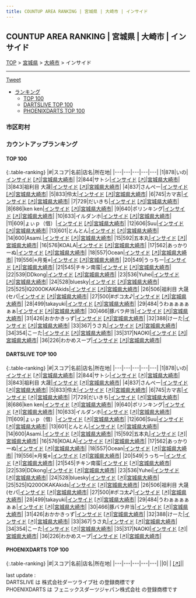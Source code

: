 ```yaml
---
title: COUNTUP AREA RANKING | 宮城県 | 大崎市 | インサイド
---
```

## COUNTUP AREA RANKING | 宮城県 | 大崎市 | インサイド

[TOP](/darts/rank/) > [宮城県](/darts/rank/宮城県/) > [大崎市](/darts/rank/宮城県/大崎市/) > インサイド

___

<a href="https://twitter.com/share?ref_src=twsrc%5Etfw" data-text="COUNTUP AREA RANKING | 宮城県大崎市インサイド" class="twitter-share-button" data-hashtags="DARTSLIVE,PHOENIXDARTS,darts,ダーツ" data-show-count="false">Tweet</a>

* [ランキング](#カウントアップランキング)
    * [TOP 100](#top-100)
    * [DARTSLIVE TOP 100](#dartslive-top-100)
    * [PHOENIXDARTS TOP 100](#phoenixdarts-top-100)

### 市区町村

<ul>

</ul>

### カウントアップランキング

#### TOP 100



{:.table-ranking}
|#|スコア|名前|店名|所在地|
|---|---|---|---|---|
|1|878|<span class="rank-name-dl">いの</span>|<a href="/darts/rank/shops/e9b324552d01015a0d9b047a20a7ba1e.html">インサイド</a> <a href="https://search.dartslive.com/jp/shop/e9b324552d01015a0d9b047a20a7ba1e">[↗]</a>|<a href="/darts/rank/宮城県/大崎市">宮城県大崎市</a>|
|2|844|<span class="rank-name-dl">サトシ</span>|<a href="/darts/rank/shops/e9b324552d01015a0d9b047a20a7ba1e.html">インサイド</a> <a href="https://search.dartslive.com/jp/shop/e9b324552d01015a0d9b047a20a7ba1e">[↗]</a>|<a href="/darts/rank/宮城県/大崎市">宮城県大崎市</a>|
|3|843|<span class="rank-name-dl">祖利目 大晟</span>|<a href="/darts/rank/shops/e9b324552d01015a0d9b047a20a7ba1e.html">インサイド</a> <a href="https://search.dartslive.com/jp/shop/e9b324552d01015a0d9b047a20a7ba1e">[↗]</a>|<a href="/darts/rank/宮城県/大崎市">宮城県大崎市</a>|
|4|837|<span class="rank-name-dl">さんぺー</span>|<a href="/darts/rank/shops/e9b324552d01015a0d9b047a20a7ba1e.html">インサイド</a> <a href="https://search.dartslive.com/jp/shop/e9b324552d01015a0d9b047a20a7ba1e">[↗]</a>|<a href="/darts/rank/宮城県/大崎市">宮城県大崎市</a>|
|5|833|<span class="rank-name-dl">伶太</span>|<a href="/darts/rank/shops/e9b324552d01015a0d9b047a20a7ba1e.html">インサイド</a> <a href="https://search.dartslive.com/jp/shop/e9b324552d01015a0d9b047a20a7ba1e">[↗]</a>|<a href="/darts/rank/宮城県/大崎市">宮城県大崎市</a>|
|6|745|<span class="rank-name-dl">カマ吉</span>|<a href="/darts/rank/shops/e9b324552d01015a0d9b047a20a7ba1e.html">インサイド</a> <a href="https://search.dartslive.com/jp/shop/e9b324552d01015a0d9b047a20a7ba1e">[↗]</a>|<a href="/darts/rank/宮城県/大崎市">宮城県大崎市</a>|
|7|729|<span class="rank-name-dl">だいきち</span>|<a href="/darts/rank/shops/e9b324552d01015a0d9b047a20a7ba1e.html">インサイド</a> <a href="https://search.dartslive.com/jp/shop/e9b324552d01015a0d9b047a20a7ba1e">[↗]</a>|<a href="/darts/rank/宮城県/大崎市">宮城県大崎市</a>|
|8|686|<span class="rank-name-dl">ken ken</span>|<a href="/darts/rank/shops/e9b324552d01015a0d9b047a20a7ba1e.html">インサイド</a> <a href="https://search.dartslive.com/jp/shop/e9b324552d01015a0d9b047a20a7ba1e">[↗]</a>|<a href="/darts/rank/宮城県/大崎市">宮城県大崎市</a>|
|9|640|<span class="rank-name-dl">ポリンキング</span>|<a href="/darts/rank/shops/e9b324552d01015a0d9b047a20a7ba1e.html">インサイド</a> <a href="https://search.dartslive.com/jp/shop/e9b324552d01015a0d9b047a20a7ba1e">[↗]</a>|<a href="/darts/rank/宮城県/大崎市">宮城県大崎市</a>|
|10|633|<span class="rank-name-dl">イルダンホ</span>|<a href="/darts/rank/shops/e9b324552d01015a0d9b047a20a7ba1e.html">インサイド</a> <a href="https://search.dartslive.com/jp/shop/e9b324552d01015a0d9b047a20a7ba1e">[↗]</a>|<a href="/darts/rank/宮城県/大崎市">宮城県大崎市</a>|
|11|609|<span class="rank-name-dl">ょぃｐ（借）</span>|<a href="/darts/rank/shops/e9b324552d01015a0d9b047a20a7ba1e.html">インサイド</a> <a href="https://search.dartslive.com/jp/shop/e9b324552d01015a0d9b047a20a7ba1e">[↗]</a>|<a href="/darts/rank/宮城県/大崎市">宮城県大崎市</a>|
|12|606|<span class="rank-name-dl">Suu</span>|<a href="/darts/rank/shops/e9b324552d01015a0d9b047a20a7ba1e.html">インサイド</a> <a href="https://search.dartslive.com/jp/shop/e9b324552d01015a0d9b047a20a7ba1e">[↗]</a>|<a href="/darts/rank/宮城県/大崎市">宮城県大崎市</a>|
|13|601|<span class="rank-name-dl">とんとん</span>|<a href="/darts/rank/shops/e9b324552d01015a0d9b047a20a7ba1e.html">インサイド</a> <a href="https://search.dartslive.com/jp/shop/e9b324552d01015a0d9b047a20a7ba1e">[↗]</a>|<a href="/darts/rank/宮城県/大崎市">宮城県大崎市</a>|
|14|600|<span class="rank-name-dl">Asami.</span>|<a href="/darts/rank/shops/e9b324552d01015a0d9b047a20a7ba1e.html">インサイド</a> <a href="https://search.dartslive.com/jp/shop/e9b324552d01015a0d9b047a20a7ba1e">[↗]</a>|<a href="/darts/rank/宮城県/大崎市">宮城県大崎市</a>|
|15|592|<span class="rank-name-dl">五本丸</span>|<a href="/darts/rank/shops/e9b324552d01015a0d9b047a20a7ba1e.html">インサイド</a> <a href="https://search.dartslive.com/jp/shop/e9b324552d01015a0d9b047a20a7ba1e">[↗]</a>|<a href="/darts/rank/宮城県/大崎市">宮城県大崎市</a>|
|16|576|<span class="rank-name-dl">KOALA</span>|<a href="/darts/rank/shops/e9b324552d01015a0d9b047a20a7ba1e.html">インサイド</a> <a href="https://search.dartslive.com/jp/shop/e9b324552d01015a0d9b047a20a7ba1e">[↗]</a>|<a href="/darts/rank/宮城県/大崎市">宮城県大崎市</a>|
|17|562|<span class="rank-name-dl">あっかりーぬ</span>|<a href="/darts/rank/shops/e9b324552d01015a0d9b047a20a7ba1e.html">インサイド</a> <a href="https://search.dartslive.com/jp/shop/e9b324552d01015a0d9b047a20a7ba1e">[↗]</a>|<a href="/darts/rank/宮城県/大崎市">宮城県大崎市</a>|
|18|557|<span class="rank-name-dl">Ocean</span>|<a href="/darts/rank/shops/e9b324552d01015a0d9b047a20a7ba1e.html">インサイド</a> <a href="https://search.dartslive.com/jp/shop/e9b324552d01015a0d9b047a20a7ba1e">[↗]</a>|<a href="/darts/rank/宮城県/大崎市">宮城県大崎市</a>|
|19|556|<span class="rank-name-dl">⭐︎月兎⭐︎</span>|<a href="/darts/rank/shops/e9b324552d01015a0d9b047a20a7ba1e.html">インサイド</a> <a href="https://search.dartslive.com/jp/shop/e9b324552d01015a0d9b047a20a7ba1e">[↗]</a>|<a href="/darts/rank/宮城県/大崎市">宮城県大崎市</a>|
|20|549|<span class="rank-name-dl">うっちー</span>|<a href="/darts/rank/shops/e9b324552d01015a0d9b047a20a7ba1e.html">インサイド</a> <a href="https://search.dartslive.com/jp/shop/e9b324552d01015a0d9b047a20a7ba1e">[↗]</a>|<a href="/darts/rank/宮城県/大崎市">宮城県大崎市</a>|
|21|545|<span class="rank-name-dl">チキン南蛮</span>|<a href="/darts/rank/shops/e9b324552d01015a0d9b047a20a7ba1e.html">インサイド</a> <a href="https://search.dartslive.com/jp/shop/e9b324552d01015a0d9b047a20a7ba1e">[↗]</a>|<a href="/darts/rank/宮城県/大崎市">宮城県大崎市</a>|
|22|539|<span class="rank-name-dl">DDkong</span>|<a href="/darts/rank/shops/e9b324552d01015a0d9b047a20a7ba1e.html">インサイド</a> <a href="https://search.dartslive.com/jp/shop/e9b324552d01015a0d9b047a20a7ba1e">[↗]</a>|<a href="/darts/rank/宮城県/大崎市">宮城県大崎市</a>|
|23|536|<span class="rank-name-dl">Yuhei</span>|<a href="/darts/rank/shops/e9b324552d01015a0d9b047a20a7ba1e.html">インサイド</a> <a href="https://search.dartslive.com/jp/shop/e9b324552d01015a0d9b047a20a7ba1e">[↗]</a>|<a href="/darts/rank/宮城県/大崎市">宮城県大崎市</a>|
|24|528|<span class="rank-name-dl">bluesky</span>|<a href="/darts/rank/shops/e9b324552d01015a0d9b047a20a7ba1e.html">インサイド</a> <a href="https://search.dartslive.com/jp/shop/e9b324552d01015a0d9b047a20a7ba1e">[↗]</a>|<a href="/darts/rank/宮城県/大崎市">宮城県大崎市</a>|
|25|525|<span class="rank-name-dl">IQ200OKAKAkids</span>|<a href="/darts/rank/shops/e9b324552d01015a0d9b047a20a7ba1e.html">インサイド</a> <a href="https://search.dartslive.com/jp/shop/e9b324552d01015a0d9b047a20a7ba1e">[↗]</a>|<a href="/darts/rank/宮城県/大崎市">宮城県大崎市</a>|
|26|506|<span class="rank-name-dl">祖利目 大晟(セパ</span>|<a href="/darts/rank/shops/e9b324552d01015a0d9b047a20a7ba1e.html">インサイド</a> <a href="https://search.dartslive.com/jp/shop/e9b324552d01015a0d9b047a20a7ba1e">[↗]</a>|<a href="/darts/rank/宮城県/大崎市">宮城県大崎市</a>|
|27|500|<span class="rank-name-dl">#ポコ太♪</span>|<a href="/darts/rank/shops/e9b324552d01015a0d9b047a20a7ba1e.html">インサイド</a> <a href="https://search.dartslive.com/jp/shop/e9b324552d01015a0d9b047a20a7ba1e">[↗]</a>|<a href="/darts/rank/宮城県/大崎市">宮城県大崎市</a>|
|28|499|<span class="rank-name-dl">takayuki</span>|<a href="/darts/rank/shops/e9b324552d01015a0d9b047a20a7ba1e.html">インサイド</a> <a href="https://search.dartslive.com/jp/shop/e9b324552d01015a0d9b047a20a7ba1e">[↗]</a>|<a href="/darts/rank/宮城県/大崎市">宮城県大崎市</a>|
|29|484|<span class="rank-name-dl">うわぁぁぁぁぁぁ</span>|<a href="/darts/rank/shops/e9b324552d01015a0d9b047a20a7ba1e.html">インサイド</a> <a href="https://search.dartslive.com/jp/shop/e9b324552d01015a0d9b047a20a7ba1e">[↗]</a>|<a href="/darts/rank/宮城県/大崎市">宮城県大崎市</a>|
|30|466|<span class="rank-name-dl">豚バラ弁当</span>|<a href="/darts/rank/shops/e9b324552d01015a0d9b047a20a7ba1e.html">インサイド</a> <a href="https://search.dartslive.com/jp/shop/e9b324552d01015a0d9b047a20a7ba1e">[↗]</a>|<a href="/darts/rank/宮城県/大崎市">宮城県大崎市</a>|
|31|426|<span class="rank-name-dl">おかかきっず</span>|<a href="/darts/rank/shops/e9b324552d01015a0d9b047a20a7ba1e.html">インサイド</a> <a href="https://search.dartslive.com/jp/shop/e9b324552d01015a0d9b047a20a7ba1e">[↗]</a>|<a href="/darts/rank/宮城県/大崎市">宮城県大崎市</a>|
|32|388|<span class="rank-name-dl">けーた</span>|<a href="/darts/rank/shops/e9b324552d01015a0d9b047a20a7ba1e.html">インサイド</a> <a href="https://search.dartslive.com/jp/shop/e9b324552d01015a0d9b047a20a7ba1e">[↗]</a>|<a href="/darts/rank/宮城県/大崎市">宮城県大崎市</a>|
|33|367|<span class="rank-name-dl">うさ丸</span>|<a href="/darts/rank/shops/e9b324552d01015a0d9b047a20a7ba1e.html">インサイド</a> <a href="https://search.dartslive.com/jp/shop/e9b324552d01015a0d9b047a20a7ba1e">[↗]</a>|<a href="/darts/rank/宮城県/大崎市">宮城県大崎市</a>|
|34|354|<span class="rank-name-dl">こーた</span>|<a href="/darts/rank/shops/e9b324552d01015a0d9b047a20a7ba1e.html">インサイド</a> <a href="https://search.dartslive.com/jp/shop/e9b324552d01015a0d9b047a20a7ba1e">[↗]</a>|<a href="/darts/rank/宮城県/大崎市">宮城県大崎市</a>|
|35|317|<span class="rank-name-dl">NAOKI</span>|<a href="/darts/rank/shops/e9b324552d01015a0d9b047a20a7ba1e.html">インサイド</a> <a href="https://search.dartslive.com/jp/shop/e9b324552d01015a0d9b047a20a7ba1e">[↗]</a>|<a href="/darts/rank/宮城県/大崎市">宮城県大崎市</a>|
|36|226|<span class="rank-name-dl">わかめスープ</span>|<a href="/darts/rank/shops/e9b324552d01015a0d9b047a20a7ba1e.html">インサイド</a> <a href="https://search.dartslive.com/jp/shop/e9b324552d01015a0d9b047a20a7ba1e">[↗]</a>|<a href="/darts/rank/宮城県/大崎市">宮城県大崎市</a>|


#### DARTSLIVE TOP 100



{:.table-ranking}
|#|スコア|名前|店名|所在地|
|---|---|---|---|---|
|1|878|<span class="rank-name-dl">いの</span>|<a href="/darts/rank/shops/e9b324552d01015a0d9b047a20a7ba1e.html">インサイド</a> <a href="https://search.dartslive.com/jp/shop/e9b324552d01015a0d9b047a20a7ba1e">[↗]</a>|<a href="/darts/rank/宮城県/大崎市">宮城県大崎市</a>|
|2|844|<span class="rank-name-dl">サトシ</span>|<a href="/darts/rank/shops/e9b324552d01015a0d9b047a20a7ba1e.html">インサイド</a> <a href="https://search.dartslive.com/jp/shop/e9b324552d01015a0d9b047a20a7ba1e">[↗]</a>|<a href="/darts/rank/宮城県/大崎市">宮城県大崎市</a>|
|3|843|<span class="rank-name-dl">祖利目 大晟</span>|<a href="/darts/rank/shops/e9b324552d01015a0d9b047a20a7ba1e.html">インサイド</a> <a href="https://search.dartslive.com/jp/shop/e9b324552d01015a0d9b047a20a7ba1e">[↗]</a>|<a href="/darts/rank/宮城県/大崎市">宮城県大崎市</a>|
|4|837|<span class="rank-name-dl">さんぺー</span>|<a href="/darts/rank/shops/e9b324552d01015a0d9b047a20a7ba1e.html">インサイド</a> <a href="https://search.dartslive.com/jp/shop/e9b324552d01015a0d9b047a20a7ba1e">[↗]</a>|<a href="/darts/rank/宮城県/大崎市">宮城県大崎市</a>|
|5|833|<span class="rank-name-dl">伶太</span>|<a href="/darts/rank/shops/e9b324552d01015a0d9b047a20a7ba1e.html">インサイド</a> <a href="https://search.dartslive.com/jp/shop/e9b324552d01015a0d9b047a20a7ba1e">[↗]</a>|<a href="/darts/rank/宮城県/大崎市">宮城県大崎市</a>|
|6|745|<span class="rank-name-dl">カマ吉</span>|<a href="/darts/rank/shops/e9b324552d01015a0d9b047a20a7ba1e.html">インサイド</a> <a href="https://search.dartslive.com/jp/shop/e9b324552d01015a0d9b047a20a7ba1e">[↗]</a>|<a href="/darts/rank/宮城県/大崎市">宮城県大崎市</a>|
|7|729|<span class="rank-name-dl">だいきち</span>|<a href="/darts/rank/shops/e9b324552d01015a0d9b047a20a7ba1e.html">インサイド</a> <a href="https://search.dartslive.com/jp/shop/e9b324552d01015a0d9b047a20a7ba1e">[↗]</a>|<a href="/darts/rank/宮城県/大崎市">宮城県大崎市</a>|
|8|686|<span class="rank-name-dl">ken ken</span>|<a href="/darts/rank/shops/e9b324552d01015a0d9b047a20a7ba1e.html">インサイド</a> <a href="https://search.dartslive.com/jp/shop/e9b324552d01015a0d9b047a20a7ba1e">[↗]</a>|<a href="/darts/rank/宮城県/大崎市">宮城県大崎市</a>|
|9|640|<span class="rank-name-dl">ポリンキング</span>|<a href="/darts/rank/shops/e9b324552d01015a0d9b047a20a7ba1e.html">インサイド</a> <a href="https://search.dartslive.com/jp/shop/e9b324552d01015a0d9b047a20a7ba1e">[↗]</a>|<a href="/darts/rank/宮城県/大崎市">宮城県大崎市</a>|
|10|633|<span class="rank-name-dl">イルダンホ</span>|<a href="/darts/rank/shops/e9b324552d01015a0d9b047a20a7ba1e.html">インサイド</a> <a href="https://search.dartslive.com/jp/shop/e9b324552d01015a0d9b047a20a7ba1e">[↗]</a>|<a href="/darts/rank/宮城県/大崎市">宮城県大崎市</a>|
|11|609|<span class="rank-name-dl">ょぃｐ（借）</span>|<a href="/darts/rank/shops/e9b324552d01015a0d9b047a20a7ba1e.html">インサイド</a> <a href="https://search.dartslive.com/jp/shop/e9b324552d01015a0d9b047a20a7ba1e">[↗]</a>|<a href="/darts/rank/宮城県/大崎市">宮城県大崎市</a>|
|12|606|<span class="rank-name-dl">Suu</span>|<a href="/darts/rank/shops/e9b324552d01015a0d9b047a20a7ba1e.html">インサイド</a> <a href="https://search.dartslive.com/jp/shop/e9b324552d01015a0d9b047a20a7ba1e">[↗]</a>|<a href="/darts/rank/宮城県/大崎市">宮城県大崎市</a>|
|13|601|<span class="rank-name-dl">とんとん</span>|<a href="/darts/rank/shops/e9b324552d01015a0d9b047a20a7ba1e.html">インサイド</a> <a href="https://search.dartslive.com/jp/shop/e9b324552d01015a0d9b047a20a7ba1e">[↗]</a>|<a href="/darts/rank/宮城県/大崎市">宮城県大崎市</a>|
|14|600|<span class="rank-name-dl">Asami.</span>|<a href="/darts/rank/shops/e9b324552d01015a0d9b047a20a7ba1e.html">インサイド</a> <a href="https://search.dartslive.com/jp/shop/e9b324552d01015a0d9b047a20a7ba1e">[↗]</a>|<a href="/darts/rank/宮城県/大崎市">宮城県大崎市</a>|
|15|592|<span class="rank-name-dl">五本丸</span>|<a href="/darts/rank/shops/e9b324552d01015a0d9b047a20a7ba1e.html">インサイド</a> <a href="https://search.dartslive.com/jp/shop/e9b324552d01015a0d9b047a20a7ba1e">[↗]</a>|<a href="/darts/rank/宮城県/大崎市">宮城県大崎市</a>|
|16|576|<span class="rank-name-dl">KOALA</span>|<a href="/darts/rank/shops/e9b324552d01015a0d9b047a20a7ba1e.html">インサイド</a> <a href="https://search.dartslive.com/jp/shop/e9b324552d01015a0d9b047a20a7ba1e">[↗]</a>|<a href="/darts/rank/宮城県/大崎市">宮城県大崎市</a>|
|17|562|<span class="rank-name-dl">あっかりーぬ</span>|<a href="/darts/rank/shops/e9b324552d01015a0d9b047a20a7ba1e.html">インサイド</a> <a href="https://search.dartslive.com/jp/shop/e9b324552d01015a0d9b047a20a7ba1e">[↗]</a>|<a href="/darts/rank/宮城県/大崎市">宮城県大崎市</a>|
|18|557|<span class="rank-name-dl">Ocean</span>|<a href="/darts/rank/shops/e9b324552d01015a0d9b047a20a7ba1e.html">インサイド</a> <a href="https://search.dartslive.com/jp/shop/e9b324552d01015a0d9b047a20a7ba1e">[↗]</a>|<a href="/darts/rank/宮城県/大崎市">宮城県大崎市</a>|
|19|556|<span class="rank-name-dl">⭐︎月兎⭐︎</span>|<a href="/darts/rank/shops/e9b324552d01015a0d9b047a20a7ba1e.html">インサイド</a> <a href="https://search.dartslive.com/jp/shop/e9b324552d01015a0d9b047a20a7ba1e">[↗]</a>|<a href="/darts/rank/宮城県/大崎市">宮城県大崎市</a>|
|20|549|<span class="rank-name-dl">うっちー</span>|<a href="/darts/rank/shops/e9b324552d01015a0d9b047a20a7ba1e.html">インサイド</a> <a href="https://search.dartslive.com/jp/shop/e9b324552d01015a0d9b047a20a7ba1e">[↗]</a>|<a href="/darts/rank/宮城県/大崎市">宮城県大崎市</a>|
|21|545|<span class="rank-name-dl">チキン南蛮</span>|<a href="/darts/rank/shops/e9b324552d01015a0d9b047a20a7ba1e.html">インサイド</a> <a href="https://search.dartslive.com/jp/shop/e9b324552d01015a0d9b047a20a7ba1e">[↗]</a>|<a href="/darts/rank/宮城県/大崎市">宮城県大崎市</a>|
|22|539|<span class="rank-name-dl">DDkong</span>|<a href="/darts/rank/shops/e9b324552d01015a0d9b047a20a7ba1e.html">インサイド</a> <a href="https://search.dartslive.com/jp/shop/e9b324552d01015a0d9b047a20a7ba1e">[↗]</a>|<a href="/darts/rank/宮城県/大崎市">宮城県大崎市</a>|
|23|536|<span class="rank-name-dl">Yuhei</span>|<a href="/darts/rank/shops/e9b324552d01015a0d9b047a20a7ba1e.html">インサイド</a> <a href="https://search.dartslive.com/jp/shop/e9b324552d01015a0d9b047a20a7ba1e">[↗]</a>|<a href="/darts/rank/宮城県/大崎市">宮城県大崎市</a>|
|24|528|<span class="rank-name-dl">bluesky</span>|<a href="/darts/rank/shops/e9b324552d01015a0d9b047a20a7ba1e.html">インサイド</a> <a href="https://search.dartslive.com/jp/shop/e9b324552d01015a0d9b047a20a7ba1e">[↗]</a>|<a href="/darts/rank/宮城県/大崎市">宮城県大崎市</a>|
|25|525|<span class="rank-name-dl">IQ200OKAKAkids</span>|<a href="/darts/rank/shops/e9b324552d01015a0d9b047a20a7ba1e.html">インサイド</a> <a href="https://search.dartslive.com/jp/shop/e9b324552d01015a0d9b047a20a7ba1e">[↗]</a>|<a href="/darts/rank/宮城県/大崎市">宮城県大崎市</a>|
|26|506|<span class="rank-name-dl">祖利目 大晟(セパ</span>|<a href="/darts/rank/shops/e9b324552d01015a0d9b047a20a7ba1e.html">インサイド</a> <a href="https://search.dartslive.com/jp/shop/e9b324552d01015a0d9b047a20a7ba1e">[↗]</a>|<a href="/darts/rank/宮城県/大崎市">宮城県大崎市</a>|
|27|500|<span class="rank-name-dl">#ポコ太♪</span>|<a href="/darts/rank/shops/e9b324552d01015a0d9b047a20a7ba1e.html">インサイド</a> <a href="https://search.dartslive.com/jp/shop/e9b324552d01015a0d9b047a20a7ba1e">[↗]</a>|<a href="/darts/rank/宮城県/大崎市">宮城県大崎市</a>|
|28|499|<span class="rank-name-dl">takayuki</span>|<a href="/darts/rank/shops/e9b324552d01015a0d9b047a20a7ba1e.html">インサイド</a> <a href="https://search.dartslive.com/jp/shop/e9b324552d01015a0d9b047a20a7ba1e">[↗]</a>|<a href="/darts/rank/宮城県/大崎市">宮城県大崎市</a>|
|29|484|<span class="rank-name-dl">うわぁぁぁぁぁぁ</span>|<a href="/darts/rank/shops/e9b324552d01015a0d9b047a20a7ba1e.html">インサイド</a> <a href="https://search.dartslive.com/jp/shop/e9b324552d01015a0d9b047a20a7ba1e">[↗]</a>|<a href="/darts/rank/宮城県/大崎市">宮城県大崎市</a>|
|30|466|<span class="rank-name-dl">豚バラ弁当</span>|<a href="/darts/rank/shops/e9b324552d01015a0d9b047a20a7ba1e.html">インサイド</a> <a href="https://search.dartslive.com/jp/shop/e9b324552d01015a0d9b047a20a7ba1e">[↗]</a>|<a href="/darts/rank/宮城県/大崎市">宮城県大崎市</a>|
|31|426|<span class="rank-name-dl">おかかきっず</span>|<a href="/darts/rank/shops/e9b324552d01015a0d9b047a20a7ba1e.html">インサイド</a> <a href="https://search.dartslive.com/jp/shop/e9b324552d01015a0d9b047a20a7ba1e">[↗]</a>|<a href="/darts/rank/宮城県/大崎市">宮城県大崎市</a>|
|32|388|<span class="rank-name-dl">けーた</span>|<a href="/darts/rank/shops/e9b324552d01015a0d9b047a20a7ba1e.html">インサイド</a> <a href="https://search.dartslive.com/jp/shop/e9b324552d01015a0d9b047a20a7ba1e">[↗]</a>|<a href="/darts/rank/宮城県/大崎市">宮城県大崎市</a>|
|33|367|<span class="rank-name-dl">うさ丸</span>|<a href="/darts/rank/shops/e9b324552d01015a0d9b047a20a7ba1e.html">インサイド</a> <a href="https://search.dartslive.com/jp/shop/e9b324552d01015a0d9b047a20a7ba1e">[↗]</a>|<a href="/darts/rank/宮城県/大崎市">宮城県大崎市</a>|
|34|354|<span class="rank-name-dl">こーた</span>|<a href="/darts/rank/shops/e9b324552d01015a0d9b047a20a7ba1e.html">インサイド</a> <a href="https://search.dartslive.com/jp/shop/e9b324552d01015a0d9b047a20a7ba1e">[↗]</a>|<a href="/darts/rank/宮城県/大崎市">宮城県大崎市</a>|
|35|317|<span class="rank-name-dl">NAOKI</span>|<a href="/darts/rank/shops/e9b324552d01015a0d9b047a20a7ba1e.html">インサイド</a> <a href="https://search.dartslive.com/jp/shop/e9b324552d01015a0d9b047a20a7ba1e">[↗]</a>|<a href="/darts/rank/宮城県/大崎市">宮城県大崎市</a>|
|36|226|<span class="rank-name-dl">わかめスープ</span>|<a href="/darts/rank/shops/e9b324552d01015a0d9b047a20a7ba1e.html">インサイド</a> <a href="https://search.dartslive.com/jp/shop/e9b324552d01015a0d9b047a20a7ba1e">[↗]</a>|<a href="/darts/rank/宮城県/大崎市">宮城県大崎市</a>|


#### PHOENIXDARTS TOP 100



{:.table-ranking}
|#|スコア|名前|店名|所在地|
|---|---|---|---|---|
||0|<span class="rank-name-dl"> </span>|<a href="/darts/rank/shops/.html"></a> <a href="">[↗]</a>|<a href="/darts/rank//"></a>|


<div class="footer border-top border-gray-light mt-5 pt-3 text-right text-gray">
    last update : <span style="font-weight: italic" id="foot_last_modified"></span><br />
    DARTSLIVE は 株式会社ダーツライブ社 の登録商標です<br />
    PHOENIXDARTS は フェニックスダーツジャパン株式会社 の登録商標です<br />
</div>

<script src="https://cdnjs.cloudflare.com/ajax/libs/jquery.tablesorter/2.31.3/js/jquery.tablesorter.min.js" integrity="sha512-qzgd5cYSZcosqpzpn7zF2ZId8f/8CHmFKZ8j7mU4OUXTNRd5g+ZHBPsgKEwoqxCtdQvExE5LprwwPAgoicguNg==" crossorigin="anonymous" referrerpolicy="no-referrer"></script>
<link rel="stylesheet" href="https://cdnjs.cloudflare.com/ajax/libs/jquery.tablesorter/2.31.3/css/theme.default.min.css" integrity="sha512-wghhOJkjQX0Lh3NSWvNKeZ0ZpNn+SPVXX1Qyc9OCaogADktxrBiBdKGDoqVUOyhStvMBmJQ8ZdMHiR3wuEq8+w==" crossorigin="anonymous" referrerpolicy="no-referrer" />
<script>
$(function() {
    $(".table-ranking").tablesorter({sortList:[[0, 0]]});
    $("#foot_last_modified").text(formatDate(new Date(document.lastModified), 'yyyy-MM-dd HH:mm:ss'));
});
</script>

<script async src="https://platform.twitter.com/widgets.js" charset="utf-8"></script>
